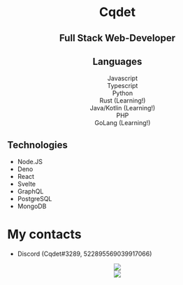 <div align="center"><h1>Cqdet</h1></div>

<div align="center"><h2>Full Stack Web-Developer</h2></div>

<div align="center"><h2>Languages</h2></div>
<div align="center">
  <ul style="list-style-type:none;">
    <li>Javascript</li>
    <li>Typescript</li>
    <li>Python</li>
    <li>Rust (Learning!)</li>
    <li>Java/Kotlin (Learning!)</li>
    <li>PHP</li>
    <li>GoLang (Learning!)</li>
  </ul>
</div>

## Technologies
- Node.JS
- Deno
- React
- Svelte
- GraphQL
- PostgreSQL
- MongoDB

# My contacts
- Discord (Cqdet#3289, 522895569039917066)


<div align="center">
  <img src="https://github-readme-stats.vercel.app/api?username=Cqdet&show_icons=true&count_private=true&hide_title=true">
  <br />
  <img src="https://github-readme-stats.vercel.app/api/top-langs/?username=Cqdet"?
</div>
